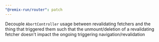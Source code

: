 ```yaml
---
"@remix-run/router": patch
---
```


Decouple `AbortController` usage between revalidating fetchers and the thing that triggered them such that the unmount/deletion of a revalidating fetcher doesn't impact the ongoing triggering navigation/revalidation

